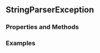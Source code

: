 ## <a id="McUtils.Parsers.StringParser.StringParserException">StringParserException</a>


### Properties and Methods


### Examples


